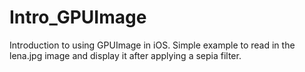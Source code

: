# Intro_GPUImage
Introduction to using GPUImage in iOS. Simple example to read in the lena.jpg image and display it after applying a sepia filter. 


